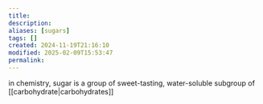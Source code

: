 ```yaml
---
title: 
description: 
aliases: [sugars]
tags: []
created: 2024-11-19T21:16:10
modified: 2025-02-09T15:53:47
permalink:
---
```


in chemistry, sugar is a group of sweet-tasting, water-soluble subgroup of [[carbohydrate|carbohydrates]]
